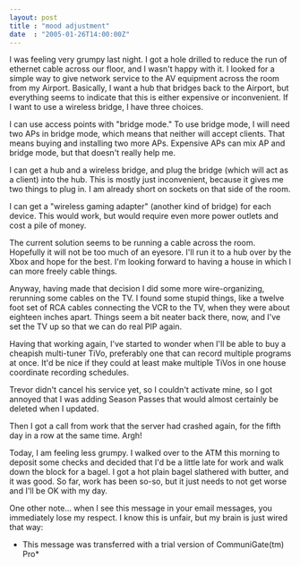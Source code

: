 ```yaml
---
layout: post
title : "mood adjustment"
date  : "2005-01-26T14:00:00Z"
---
```

I was feeling very grumpy last night.  I got a hole drilled to reduce the run of ethernet cable across our floor, and I wasn't happy with it.  I looked for a simple way to give network service to the AV equipment across the room from my Airport.  Basically, I want a hub that bridges back to the Airport, but everything seems to indicate that this is either expensive or inconvenient.  If I want to use a wireless bridge, I have three choices.

I can use access points with "bridge mode."  To use bridge mode, I will need two APs in bridge mode, which means that neither will accept clients.  That means buying and installing two more APs.  Expensive APs can mix AP and bridge mode, but that doesn't really help me.

I can get a hub and a wireless bridge, and plug the bridge (which will act as a client) into the hub.  This is mostly just inconvenient, because it gives me two things to plug in.  I am already short on sockets on that side of the room.

I can get a "wireless gaming adapter" (another kind of bridge) for each device. This would work, but would require even more power outlets and cost a pile of money.

The current solution seems to be running a cable across the room.  Hopefully it will not be too much of an eyesore.  I'll run it to a hub over by the Xbox and hope for the best.  I'm looking forward to having a house in which I can more freely cable things.

Anyway, having made that decision I did some more wire-organizing, rerunning some cables on the TV.  I found some stupid things, like a twelve foot set of RCA cables connecting the VCR to the TV, when they were about eighteen inches apart.  Things seem a bit neater back there, now, and I've set the TV up so that we can do real PIP again.

Having that working again, I've started to wonder when I'll be able to buy a cheapish multi-tuner TiVo, preferably one that can record multiple programs at once.  It'd be nice if they could at least make multiple TiVos in one house coordinate recording schedules.

Trevor didn't cancel his service yet, so I couldn't activate mine, so I got annoyed that I was adding Season Passes that would almost certainly be deleted when I updated.

Then I got a call from work that the server had crashed again, for the fifth day in a row at the same time.  Argh!

Today, I am feeling less grumpy.  I walked over to the ATM this morning to deposit some checks and decided that I'd be a little late for work and walk down the block for a bagel.  I got a hot plain bagel slathered with butter, and it was good.  So far, work has been so-so, but it just needs to not get worse and I'll be OK with my day.

One other note... when I see this message in your email messages, you immediately lose my respect.  I know this is unfair, but my brain is just wired that way:
<ul>
<li>This message was transferred with a trial version of CommuniGate(tm) Pro*</li>
</ul>

